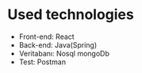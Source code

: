 # Used technologies

* Front-end: React
* Back-end: Java(Spring)
* Veritabanı: Nosql mongoDb
* Test: Postman

